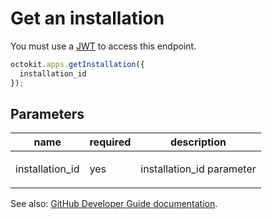 # Get an installation

You must use a [JWT](https://developer.github.com/apps/building-github-apps/authenticating-with-github-apps/#authenticating-as-a-github-app) to access this endpoint.

```js
octokit.apps.getInstallation({
  installation_id
});
```

## Parameters

<table>
  <thead>
    <tr>
      <th>name</th>
      <th>required</th>
      <th>description</th>
    </tr>
  </thead>
  <tbody>
    <tr><td>installation_id</td><td>yes</td><td>

installation_id parameter

</td></tr>
  </tbody>
</table>

See also: [GitHub Developer Guide documentation](endpoint.documentationUrl).
